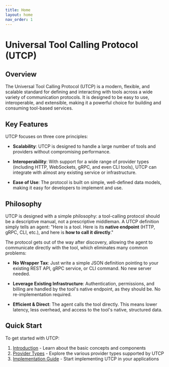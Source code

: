 ```yaml
---
title: Home
layout: home
nav_order: 1
---
```


# Universal Tool Calling Protocol (UTCP)

## Overview

The Universal Tool Calling Protocol (UTCP) is a modern, flexible, and scalable standard for defining and interacting with tools across a wide variety of communication protocols. It is designed to be easy to use, interoperable, and extensible, making it a powerful choice for building and consuming tool-based services.

## Key Features

UTCP focuses on three core principles:

- **Scalability**: UTCP is designed to handle a large number of tools and providers without compromising performance.

- **Interoperability**: With support for a wide range of provider types (including HTTP, WebSockets, gRPC, and even CLI tools), UTCP can integrate with almost any existing service or infrastructure.

- **Ease of Use**: The protocol is built on simple, well-defined data models, making it easy for developers to implement and use.

## Philosophy

UTCP is designed with a simple philosophy: a tool-calling protocol should be a descriptive manual, not a prescriptive middleman. A UTCP definition simply tells an agent: "Here is a tool. Here is its **native endpoint** (HTTP, gRPC, CLI, etc.), and here is **how to call it directly**." 

The protocol gets out of the way after discovery, allowing the agent to communicate directly with the tool, which eliminates many common problems:

- **No Wrapper Tax**: Just write a simple JSON definition pointing to your existing REST API, gRPC service, or CLI command. No new server needed.

- **Leverage Existing Infrastructure**: Authentication, permissions, and billing are handled by the tool's native endpoint, as they should be. No re-implementation required.

- **Efficient & Direct**: The agent calls the tool directly. This means lower latency, less overhead, and access to the tool's native, structured data.

## Quick Start

To get started with UTCP:

1. [Introduction](docs/introduction) - Learn about the basic concepts and components
2. [Provider Types](docs/providers) - Explore the various provider types supported by UTCP
3. [Implementation Guide](docs/implementation) - Start implementing UTCP in your applications
